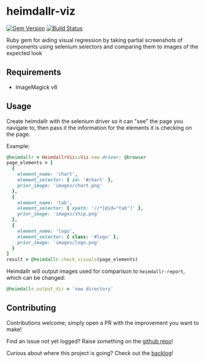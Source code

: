 # heimdallr-viz

[![Gem Version](https://badge.fury.io/rb/heimdallr-viz.svg)](https://badge.fury.io/rb/heimdallr-viz)
[![Build Status](https://travis-ci.org/araneforseti/heimdallr-viz.svg?branch=master)](https://travis-ci.org/araneforseti/heimdallr-viz)

Ruby gem for aiding visual regression by taking partial screenshots of components using selenium selectors and comparing them to images of the expected look

## Requirements

* ImageMagick v6

## Usage

Create heimdallr with the selenium driver so it can "see" the page you navigate to, then pass it the information for the elements it is checking on the page.

Example:

```ruby
@heimdallr = HeimdallrViz::Viz.new driver: @browser
page_elements = [
  {
    element_name: 'chart',
    element_selector: { id: '#chart' },
    prior_image: 'images/chart.png'
  },
  {
    element_name: 'tab',
    element_selector: { xpath: '//*[@id="tab"]' },
    prior_image: 'images/ship.png'
  },
  {
    element_name: 'logo',
    element_selector: { class: '#logo' },
    prior_image: 'images/logo.png'
  }
]
result = @heimdallr.check_visuals(page_elements)
```

Heimdallr will output images used for comparison to `heimdallr-report`, which can be changed:

```ruby
@heimdallr.output_dir = 'new directory'
```

## Contributing

Contributions welcome; simply open a PR with the improvement you want to make!

Find an issue not yet logged? Raise something on the [github repo](https://github.com/araneforseti/heimdallr-viz)!

Curious about where this project is going? Check out the [backlog](https://trello.com/b/g5AbHzjh/heimdallr-viz)!
